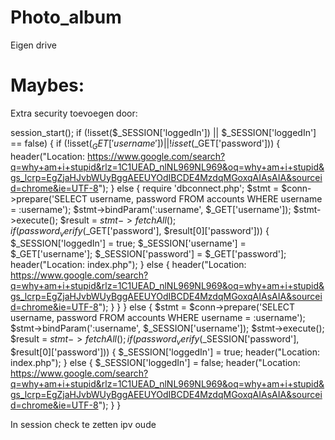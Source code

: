 # Photo_album
Eigen drive

# Maybes:
Extra security toevoegen door:

session_start();
if (!isset($_SESSION['loggedIn']) || $_SESSION['loggedIn'] == false) {
    if (!isset($_GET['username']) || !isset($_GET['password'])) {
        header("Location: https://www.google.com/search?q=why+am+i+stupid&rlz=1C1UEAD_nlNL969NL969&oq=why+am+i+stupid&gs_lcrp=EgZjaHJvbWUyBggAEEUYOdIBCDE4MzdqMGoxqAIAsAIA&sourceid=chrome&ie=UTF-8");
    } else {
        require 'dbconnect.php';
        $stmt = $conn->prepare('SELECT username, password FROM accounts WHERE username = :username');
        $stmt->bindParam(':username', $_GET['username']);
        $stmt->execute();
        $result = $stmt->fetchAll();
        if (password_verify($_GET['password'], $result[0]['password'])) {
            $_SESSION['loggedIn'] = true;
            $_SESSION['username'] = $_GET['username'];
            $_SESSION['password'] = $_GET['password'];
            header("Location: index.php");
        } else {
            header("Location: https://www.google.com/search?q=why+am+i+stupid&rlz=1C1UEAD_nlNL969NL969&oq=why+am+i+stupid&gs_lcrp=EgZjaHJvbWUyBggAEEUYOdIBCDE4MzdqMGoxqAIAsAIA&sourceid=chrome&ie=UTF-8");
        }
    }
} else {
    $stmt = $conn->prepare('SELECT username, password FROM accounts WHERE username = :username');
        $stmt->bindParam(':username', $_SESSION['username']);
        $stmt->execute();
        $result = $stmt->fetchAll();
        if (password_verify($_SESSION['password'], $result[0]['password'])) {
            $_SESSION['loggedIn'] = true;
            header("Location: index.php");
        } else {
            $_SESSION['loggedIn'] = false;
            header("Location: https://www.google.com/search?q=why+am+i+stupid&rlz=1C1UEAD_nlNL969NL969&oq=why+am+i+stupid&gs_lcrp=EgZjaHJvbWUyBggAEEUYOdIBCDE4MzdqMGoxqAIAsAIA&sourceid=chrome&ie=UTF-8");
        }
}

In session check te zetten ipv oude